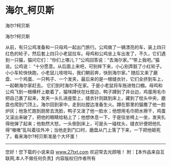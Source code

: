 # 海尔_柯贝斯

海尔?柯贝斯

海尔?柯贝斯 

从前，有只公鸡准备和一只母鸡一起出门旅行。公鸡做了一辆漂亮的车，装上四只红色的轮子，然后套上四只小老鼠拉车。母鸡和公鸡坐上车出发了，不久，它们遇到一只猫，猫问它们：“你们上哪儿？”公鸡回答说：“去海尔家。”“带上我吧。”猫说。公鸡说： 
“十分愿意。从后面上来吧，可别摔下来，小心别弄脏了小红轮子。小小车轮快快跑，小老鼠儿吱吱叫，我们朝前奔，快到海尔家。” 
随后又来了磨盘、一个鸡蛋、一只鸭子、一个发夹，最后来的是一根缝衣针，它们全挤到车上，一起朝海尔家赶去。 
它们到时海尔不在家。于是小老鼠将车拖进牲口棚。母鸡和公鸡飞到一根横杆上歇着了，猫咪蹲伏在灶膛边，鸭子蹲到了井台边，鸡蛋用毛巾把自己裹了起来，发夹一头扎进座垫上，缝衣针则跳到床上，藏到了枕头中央，磨盘也爬到门顶上。海尔回到家中，走到灶膛边准备生火。蹲在那里的猫撒了他一脸炉灰；他急忙跑到厨房去洗脸，鸭子又泼了他一脸水；他想用毛巾把水擦干，鸡蛋又滚出来破了，把他的眼睛给粘上了；他想休息一下，于是往坐椅上一坐，发夹扎得他弹了起来；他勃然大怒，一头倒到床上，可是头一碰枕头，缝衣针便把他扎得“嗷嗷”乱叫着往外冲；当他走到门口时，磨盘从门上落了下来，一下把他砸死了。看来海尔?柯贝斯准是个大坏蛋！ 

                  
--------------------
您好！您下载的小说来自 www.27txt.com 欢迎常去光顾哦！
附：【本作品来自互联网,本人不做任何负责】内容版权归作者所有
